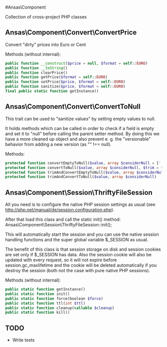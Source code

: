 #Ansas\Component

Collection of cross-project PHP classes


## Ansas\Component\Convert\ConvertPrice
Convert "dirty" prices into Euro or Cent

Methods (without internal):
```php
public function __construct($price = null, $format = self::EURO)
public function __toString()
public function clearPrice()
public function getPrice($format = self::EURO)
public function setPrice($price, $format = self::EURO)
public function sanitize($price, $format = self::EURO)
final public static function getInstance()
```


## Ansas\Component\Convert\ConvertToNull
This trait can be used to "sanitize values" by setting empty values to null.

It holds methods which can be called in order to check if a field is empty
and set it to "null" before calling the parent setter method. By doing this
we have a more cleaned up object and also prevent e. g. the "versionable"
behavior from adding a new version (as "" !== null).

Methods:
```php
protected function convertEmptyToNull($value, array $considerNull = [''])
protected function convertToNull($value, array $considerNull, $trim = false)
protected function trimAndConvertEmptyToNull($value, array $considerNull = [''])
protected function trimAndConvertToNull($value, array $considerNull)
```


## Ansas\Component\Session\ThriftyFileSession
All you need is to configure the native PHP session settings as usual
(see http://php.net/manual/de/session.configuration.php).

After that load this class and call the static init() method:
Ansas\Component\Session\ThriftyFileSession::init();

This will automatically start the session and you can use the native
session handling functions and the super global variable $_SESSION
as usual.

The benefit of this class is that session storage on disk and session
cookies are set only if $_SESSION has data. Also the session cookie
will also be updated with every request, so it will not expire before
session.gc_maxlifetime and the cookie will be deleted automatically
if you destroy the session (both not the case with pure native PHP
sessions).

Methods (without internal):
```php
public static function getInstance()
public static function init()
public static function force(boolean $force)
public static function ttl(int $ttl)
public static function cleanup(callable $cleanup)
public static function kill()
```


## TODO
- Write tests
